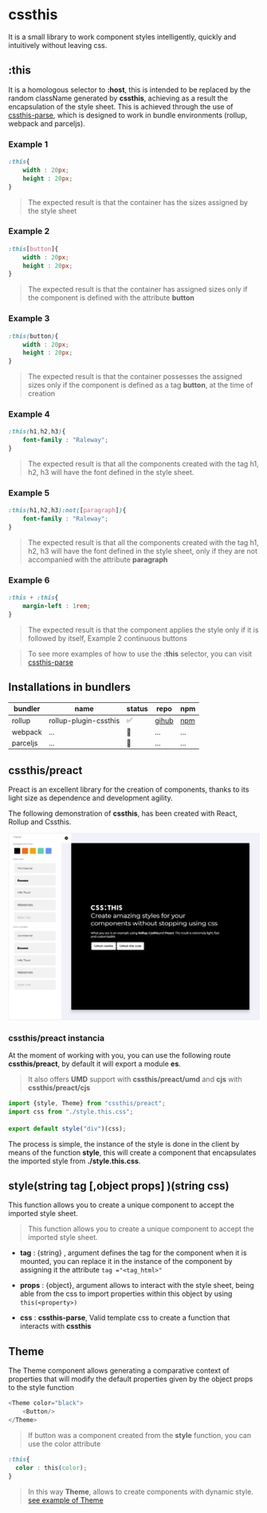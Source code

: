 # cssthis

It is a small library to work component styles intelligently, quickly and intuitively without leaving css.

## :this

It is a homologous selector to **:host**, this is intended to be replaced by the random className generated by **cssthis**, achieving as a result the encapsulation of the style sheet.
This is achieved through the use of [cssthis-parse](https://github.com/uppercod/cssthis-parse), which is designed to work in bundle environments (rollup, webpack and parceljs).

### Example 1

```css
:this{
    width : 20px;
    height : 20px;
}
```
> The expected result is that the container has the sizes assigned by the style sheet
### Example 2
```css
:this[button]{
    width : 20px;
    height : 20px;
}
```
> The expected result is that the container has assigned sizes only if the component is defined with the attribute **button**

### Example 3

```css
:this(button){
    width : 20px;
    height : 20px;
}
```
> The expected result is that the container possesses the assigned sizes only if the component is defined as a tag **button**, at the time of creation

### Example  4

```css
:this(h1,h2,h3){
    font-family : "Raleway";
}
```
> The expected result is that all the components created with the tag h1, h2, h3 will have the font defined in the style sheet.

### Example 5

```css
:this(h1,h2,h3):not([paragraph]){
    font-family : "Raleway";
}
```
> The expected result is that all the components created with the tag h1, h2, h3 will have the font defined in the style sheet, only if they are not accompanied with the attribute **paragraph**

### Example 6

```css
:this + :this{
    margin-left : 1rem;
}
```
> The expected result is that the component applies the style only if it is followed by itself, Example 2 continuous buttons

> To see more examples of how to use the **:this** selector, you can visit [cssthis-parse](https://github.com/uppercod/cssthis-parse)

## Installations in bundlers


| bundler | name | status | repo | npm |
|---------|------|--------|------|-----|
| rollup  | rollup-plugin-cssthis | ✅ | [gihub](https://github.com/uppercod/rollup-plugin-cssthis)| [npm](https://www.npmjs.com/package/rollup-plugin-cssthis) |
| webpack |...| 👷 |...|...|
| parceljs |...| 👷 |...|...|
 

## cssthis/preact

Preact is an excellent library for the creation of components, thanks to its light size as dependence and development agility.

The following demonstration of **cssthis**, has been created with React, Rollup and Cssthis.

[![Imagen](img/cssthis-sample.jpg)](https://uppercod.github.io/cssthis-demo/)


### cssthis/preact  instancia

At the moment of working with you, you can use the following route
**cssthis/preact**, by default it will export a module **es**.

> It also offers **UMD** support with **cssthis/preact/umd** and **cjs** with **cssthis/preact/cjs**


```js
import {style, Theme} from "cssthis/preact";
import css from "./style.this.css";

export default style("div")(css);
```

The process is simple, the instance of the style is done in the client by means of the function **style**, this will create a component that encapsulates the imported style from **./style.this.css**.

## style(string tag [,object props] )(string css)

This function allows you to create a unique component to accept the imported style sheet.

> This function allows you to create a unique component to accept the imported style sheet.

* **tag** : {string} , argument defines the tag for the component when it is mounted, you can replace it in the instance of the component by assigning it the attribute `tag ="<tag_html>"`

* **props**  : {object}, argument allows to interact with the style sheet, being able from the css to import properties within this object by using `this(<property>)`

* **css** :  **cssthis-parse**, Valid template css to create a function that interacts with **cssthis**

## Theme

The Theme component allows generating a comparative context of properties that will modify the default properties given by the object props to the style function

```js
<Theme color="black">
    <Button/>
</Theme>
```

> If button was a component created from the **style** function, you can use the color attribute

```css
:this{
  color : this(color);
}
```

> In this way **Theme**, allows to create components with dynamic style. [see example of Theme](https://uppercod.github.io/cssthis-demo/)